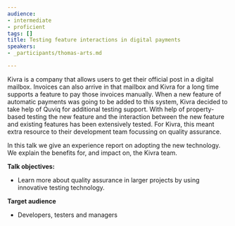 ```yaml
---
audience:
- intermediate
- proficient
tags: []
title: Testing feature interactions in digital payments
speakers:
- _participants/thomas-arts.md

---
```

Kivra is a company that allows users to get their official post in a digital mailbox. Invoices can also arrive in that mailbox and Kivra for a long time supports a feature to pay those invoices manually.
When a new feature of automatic payments was going to be added to this system, Kivra decided to take help of Quviq for additional testing support. With help of property-based testing the new feature and the interaction between the new feature and existing features has been extensively tested.
For Kivra, this meant extra resource to their development team focussing on quality assurance.


In this talk we give an experience report on adopting the new technology. We explain the benefits for, and impact on, the Kivra team.


**Talk objectives:**

* Learn more about quality assurance in larger projects by using innovative testing technology.

**Target audience**

* Developers, testers and managers
